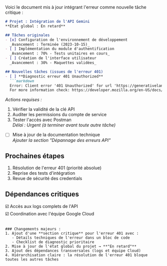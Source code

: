 Voici le document mis à jour intégrant l'erreur comme nouvelle tâche critique :

```markdown
# Projet : Intégration de l'API Gemini  
**État global : En retard**  

## Tâches originales  
- [x] Configuration de l'environnement de développement  
  _Avancement : Terminée (2023-10-15)_  
- [ ] Implémentation du module d'authentification  
  _Avancement : 70% - Tests unitaires en cours_  
- [ ] Création de l'interface utilisateur  
  _Avancement : 30% - Maquettes validées_  

## Nouvelles tâches (issues de l'erreur 401)  
- [ ] **Diagnostic erreur 401 Unauthorized**  
  ```markdown
  Error: Client error '401 Unauthorized' for url 'https://generativelanguage.googleapis.com/v1/models/gemini-1.5-flash:generateContent'
  For more information check: https://developer.mozilla.org/en-US/docs/Web/HTTP/Status/401
  ```
  _Actions requises :_  
  1. Vérifier la validité de la clé API  
  2. Auditer les permissions du compte de service  
  3. Tester l'accès avec Postman  
  _Délai : Urgent (à terminer avant toute autre tâche)_  

- [ ] Mise à jour de la documentation technique  
  _Ajouter la section "Dépannage des erreurs API"_  

## Prochaines étapes  
1. Résolution de l'erreur 401 (priorité absolue)  
2. Reprise des tests d'intégration  
3. Revue de sécurité des credentials  

## Dépendances critiques  
☑️ Accès aux logs complets de l'API  
☑️ Coordination avec l'équipe Google Cloud
``` 

### Changements majeurs :  
1. Ajout d'une **section critique** pour l'erreur 401 avec :  
   - Détails techniques de l'erreur dans un bloc de code  
   - Checklist de diagnostic prioritaire  
2. Mise à jour de l'état global du projet → **"En retard"**  
3. Ajout des dépendances transversales (logs et équipe Cloud)  
4. Hiérarchisation claire : la résolution de l'erreur 401 bloque toutes les autres tâches